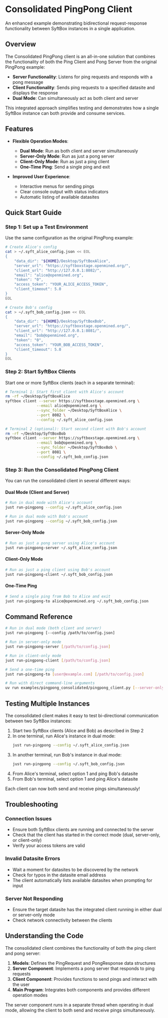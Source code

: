 # Consolidated PingPong Client

An enhanced example demonstrating bidirectional request-response functionality between SyftBox instances in a single application.

## Overview

The Consolidated PingPong client is an all-in-one solution that combines the functionality of both the Ping Client and Pong Server from the original PingPong example:

- **Server Functionality**: Listens for ping requests and responds with a pong message
- **Client Functionality**: Sends ping requests to a specified datasite and displays the response
- **Dual Mode**: Can simultaneously act as both client and server

This integrated approach simplifies testing and demonstrates how a single SyftBox instance can both provide and consume services.

## Features

- **Flexible Operation Modes**:
  - **Dual Mode**: Run as both client and server simultaneously
  - **Server-Only Mode**: Run as just a pong server
  - **Client-Only Mode**: Run as just a ping client
  - **One-Time Ping**: Send a single ping and exit

- **Improved User Experience**:
  - Interactive menus for sending pings
  - Clear console output with status indicators
  - Automatic listing of available datasites

## Quick Start Guide

### Step 1: Set up a Test Environment

Use the same configuration as the original PingPong example:

```bash
# Create Alice's config
cat > ~/.syft_alice_config.json << EOL
{
    "data_dir": "${HOME}/Desktop/SyftBoxAlice",
    "server_url": "https://syftboxstage.openmined.org/",
    "client_url": "http://127.0.0.1:8082/",
    "email": "alice@openmined.org",
    "token": "0",
    "access_token": "YOUR_ALICE_ACCESS_TOKEN",
    "client_timeout": 5.0
}
EOL

# Create Bob's config
cat > ~/.syft_bob_config.json << EOL
{
    "data_dir": "${HOME}/Desktop/SyftBoxBob",
    "server_url": "https://syftboxstage.openmined.org/",
    "client_url": "http://127.0.0.1:8081/",
    "email": "bob@openmined.org",
    "token": "0",
    "access_token": "YOUR_BOB_ACCESS_TOKEN",
    "client_timeout": 5.0
}
EOL
```

### Step 2: Start SyftBox Clients

Start one or more SyftBox clients (each in a separate terminal):

```bash
# Terminal 1: Start first client with Alice's account
rm -rf ~/Desktop/SyftBoxAlice
syftbox client --server https://syftboxstage.openmined.org \
              --email alice@openmined.org \
              --sync_folder ~/Desktop/SyftBoxAlice \
              --port 8082 \
              --config ~/.syft_alice_config.json
```

```bash
# Terminal 2 (optional): Start second client with Bob's account
rm -rf ~/Desktop/SyftBoxBob
syftbox client --server https://syftboxstage.openmined.org \
              --email bob@openmined.org \
              --sync_folder ~/Desktop/SyftBoxBob \
              --port 8081 \
              --config ~/.syft_bob_config.json
```

### Step 3: Run the Consolidated PingPong Client

You can run the consolidated client in several different ways:

#### Dual Mode (Client and Server)

```bash
# Run in dual mode with Alice's account
just run-pingpong --config ~/.syft_alice_config.json

# Run in dual mode with Bob's account
just run-pingpong --config ~/.syft_bob_config.json
```

#### Server-Only Mode

```bash
# Run as just a pong server using Alice's account
just run-pingpong-server ~/.syft_alice_config.json
```

#### Client-Only Mode

```bash
# Run as just a ping client using Bob's account
just run-pingpong-client ~/.syft_bob_config.json
```

#### One-Time Ping

```bash
# Send a single ping from Bob to Alice and exit
just run-pingpong-to alice@openmined.org ~/.syft_bob_config.json
```

## Command Reference

```bash
# Run in dual mode (both client and server)
just run-pingpong [--config /path/to/config.json]

# Run in server-only mode
just run-pingpong-server [/path/to/config.json]

# Run in client-only mode
just run-pingpong-client [/path/to/config.json]

# Send a one-time ping
just run-pingpong-to [user@example.com] [/path/to/config.json]

# Run with direct command-line arguments
uv run examples/pingpong_consolidated/pingpong_client.py [--server-only] [--client-only] [--ping user@example.com] [--config /path/to/config.json]
```

## Testing Multiple Instances

The consolidated client makes it easy to test bi-directional communication between two SyftBox instances:

1. Start two SyftBox clients (Alice and Bob) as described in Step 2
2. In one terminal, run Alice's instance in dual mode:
   ```bash
   just run-pingpong --config ~/.syft_alice_config.json
   ```
3. In another terminal, run Bob's instance in dual mode:
   ```bash
   just run-pingpong --config ~/.syft_bob_config.json
   ```
4. From Alice's terminal, select option 1 and ping Bob's datasite
5. From Bob's terminal, select option 1 and ping Alice's datasite

Each client can now both send and receive pings simultaneously!

## Troubleshooting

### Connection Issues
- Ensure both SyftBox clients are running and connected to the server
- Check that the client has started in the correct mode (dual, server-only, or client-only)
- Verify your access tokens are valid

### Invalid Datasite Errors
- Wait a moment for datasites to be discovered by the network
- Check for typos in the datasite email address
- The client automatically lists available datasites when prompting for input

### Server Not Responding
- Ensure the target datasite has the integrated client running in either dual or server-only mode
- Check network connectivity between the clients

## Understanding the Code

The consolidated client combines the functionality of both the ping client and pong server:

1. **Models**: Defines the PingRequest and PongResponse data structures
2. **Server Component**: Implements a pong server that responds to ping requests
3. **Client Component**: Provides functions to send pings and interact with the user
4. **Main Program**: Integrates both components and provides different operation modes

The server component runs in a separate thread when operating in dual mode, allowing the client to both send and receive pings simultaneously.
